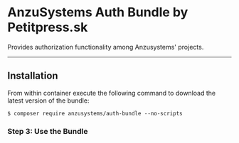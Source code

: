 AnzuSystems Auth Bundle by Petitpress.sk
=====

Provides authorization functionality among Anzusystems' projects.

---

## Installation

From within container execute the following command to download the latest version of the bundle:
```console
$ composer require anzusystems/auth-bundle --no-scripts
```

### Step 3: Use the Bundle
